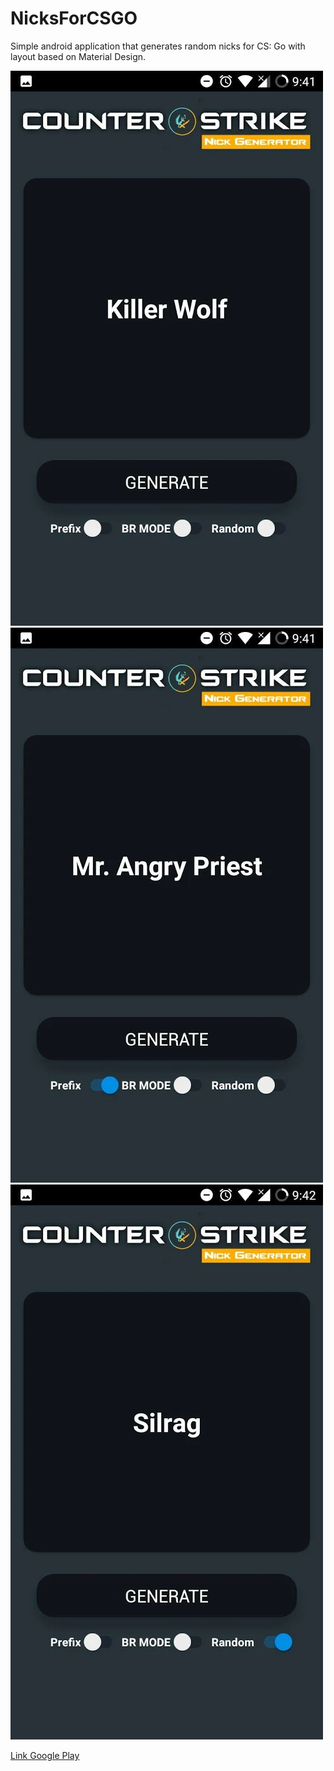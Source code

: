 # NicksForCSGO
 Simple android application that generates random nicks for CS: Go with layout based on Material Design. 

![Screenshot](1.png)
![Screenshot](2.png)
![Screenshot](3.png)

[Link Google Play](https://play.google.com/store/apps/details?id=klawapps.com.nicksforcsgo)
